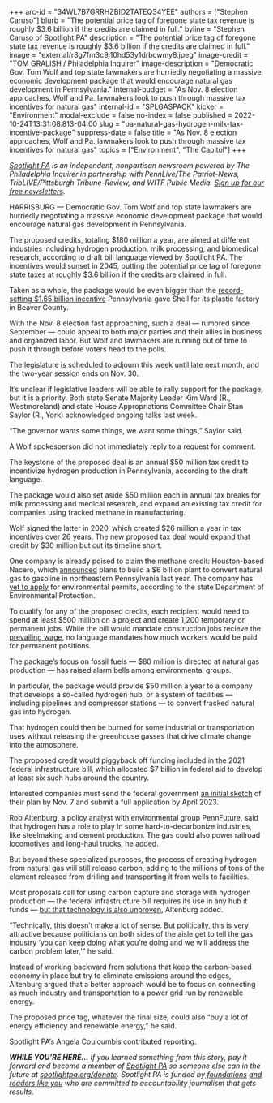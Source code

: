 +++
arc-id = "34WL7B7GRRHZBID2TATEQ34YEE"
authors = ["Stephen Caruso"]
blurb = "The potential price tag of foregone state tax revenue is roughly $3.6 billion if the credits are claimed in full."
byline = "Stephen Caruso of Spotlight PA"
description = "The potential price tag of foregone state tax revenue is roughly $3.6 billion if the credits are claimed in full."
image = "external/r3g7fm3c9j10hd53y1drbcwmy8.jpeg"
image-credit = "TOM GRALISH / Philadelphia Inquirer"
image-description = "Democratic Gov. Tom Wolf and top state lawmakers are hurriedly negotiating a massive economic development package that would encourage natural gas development in Pennsylvania."
internal-budget = "As Nov. 8 election approaches, Wolf and Pa. lawmakers look to push through massive tax incentives for natural gas"
internal-id = "SPLGASPACK"
kicker = "Environment"
modal-exclude = false
no-index = false
published = 2022-10-24T13:31:08.813-04:00
slug = "pa-natural-gas-hydrogen-milk-tax-incentive-package"
suppress-date = false
title = "As Nov. 8 election approaches, Wolf and Pa. lawmakers look to push through massive tax incentives for natural gas"
topics = ["Environment", "The Capitol"]
+++

<a href="https://www.spotlightpa.org/"><i>Spotlight PA</i></a><i> is an independent, nonpartisan newsroom powered by The Philadelphia Inquirer in partnership with PennLive/The Patriot-News, TribLIVE/Pittsburgh Tribune-Review, and WITF Public Media. </i><a href="https://www.spotlightpa.org/newsletters"><i>Sign up for our free newsletters</i></a><i>.</i>

HARRISBURG — Democratic Gov. Tom Wolf and top state lawmakers are hurriedly negotiating a massive economic development package that would encourage natural gas development in Pennsylvania.

The proposed credits, totaling $180 million a year, are aimed at different industries including hydrogen production, milk processing, and biomedical research, according to draft bill language viewed by Spotlight PA. The incentives would sunset in 2045, putting the potential price tag of foregone state taxes at roughly $3.6 billion if the credits are claimed in full.

Taken as a whole, the package would be even bigger than the <a href="https://stateimpact.npr.org/pennsylvania/2022/10/06/an-ethane-cracker-in-western-pa-will-soon-start-up-we-answered-your-questions-about-it/">record-setting $1.65 billion incentive</a> Pennsylvania gave Shell for its plastic factory in Beaver County.

<script src="https://www.spotlightpa.org/embed.js" async></script><div data-spl-embed-version="1" data-spl-src="https://www.spotlightpa.org/embeds/newsletter/"></div>

With the Nov. 8 election fast approaching, such a deal — rumored since September — could appeal to both major parties and their allies in business and organized labor. But Wolf and lawmakers are running out of time to push it through before voters head to the polls.

The legislature is scheduled to adjourn this week until late next month, and the two-year session ends on Nov. 30.

It’s unclear if legislative leaders will be able to rally support for the package, but it is a priority. Both state Senate Majority Leader Kim Ward (R., Westmoreland) and state House Appropriations Committee Chair Stan Saylor (R., York) acknowledged ongoing talks last week.

“The governor wants some things, we want some things,” Saylor said.

A Wolf spokesperson did not immediately reply to a request for comment.

The keystone of the proposed deal is an annual $50 million tax credit to incentivize hydrogen production in Pennsylvania, according to the draft language.

The package would also set aside $50 million each in annual tax breaks for milk processing and medical research, and expand an existing tax credit for companies using fracked methane in manufacturing.

Wolf signed the latter in 2020, which created $26 million a year in tax incentives over 26 years. The new proposed tax deal would expand that credit by $30 million but cut its timeline short.

One company is already poised to claim the methane credit: Houston-based Nacero, which <a href="https://www.timesleader.com/news/1520944/nacero-to-build-6b-natural-gas-to-gasoline-plant-in-luzerne-county">announced</a> plans to build a $6 billion plant to convert natural gas to gasoline in northeastern Pennsylvania last year. The company has <a href="https://www.dep.pa.gov/About/Regional/Northeast-Regional-Office/Community%20Information/Pages/Nacero-(Nanticoke-Project).aspx">yet to apply</a> for environmental permits, according to the state Department of Environmental Protection.

To qualify for any of the proposed credits, each recipient would need to spend at least $500 million on a project and create 1,200 temporary or permanent jobs. While the bill would mandate construction jobs recieve the <a href="https://www.dli.pa.gov/Individuals/Labor-Management-Relations/llc/prevailing-wage/Pages/default.aspx">prevailing wage</a>, no language mandates how much workers would be paid for permanent positions.

The package’s focus on fossil fuels — $80 million is directed at natural gas production — has raised alarm bells among environmental groups.

In particular, the package would provide $50 million a year to a company that develops a so-called hydrogen hub, or a system of facilities — including pipelines and compressor stations — to convert fracked natural gas into hydrogen.

That hydrogen could then be burned for some industrial or transportation uses without releasing the greenhouse gasses that drive climate change into the atmosphere.

The proposed credit would piggyback off funding included in the 2021 federal infrastructure bill, which allocated $7 billion in federal aid to develop at least six such hubs around the country.

Interested companies must send the federal government <a href="https://www.utilitydive.com/news/doe-hydrogen-hub-funding-production-standard/632543/">an initial sketch</a> of their plan by Nov. 7 and submit a full application by April 2023.

Rob Altenburg, a policy analyst with environmental group PennFuture, said that hydrogen has a role to play in some hard-to-decarbonize industries, like steelmaking and cement production. The gas could also power railroad locomotives and long-haul trucks, he added.

But beyond these specialized purposes, the process of creating hydrogen from natural gas will still release carbon, adding to the millions of tons of the element released from drilling and transporting it from wells to facilities.

Most proposals call for using carbon capture and storage with hydrogen production — the federal infrastructure bill requires its use in any hub it funds — <a href="https://insideclimatenews.org/news/09032022/carbon-capture-and-storage-fossil-fuels-climate-change/">but that technology is also unproven</a>, Altenburg added.

<script src="https://www.spotlightpa.org/embed.js" async></script><div data-spl-embed-version="1" data-spl-src="https://www.spotlightpa.org/embeds/donate/"></div>

“Technically, this doesn’t make a lot of sense. But politically, this is very attractive because politicians on both sides of the aisle get to tell the gas industry ‘you can keep doing what you’re doing and we will address the carbon problem later,’” he said.

Instead of working backward from solutions that keep the carbon-based economy in place but try to eliminate emissions around the edges, Altenburg argued that a better approach would be to focus on connecting as much industry and transportation to a power grid run by renewable energy.

The proposed price tag, whatever the final size, could also “buy a lot of energy efficiency and renewable energy,” he said.

Spotlight PA’s Angela Couloumbis contributed reporting.

<i><b>WHILE YOU’RE HERE...</b></i><i> If you learned something from this story, pay it forward and become a member of </i><a href="https://www.spotlightpa.org/"><i>Spotlight PA</i></a><i> so someone else can in the future at </i><a href="http://spotlightpa.org/donate"><i>spotlightpa.org/donate</i></a><i>. Spotlight PA is funded by</i><a href="https://www.spotlightpa.org/support"><i> foundations</i></a><i> </i><a href="https://www.spotlightpa.org/support"><i>and readers like you</i></a><i> who are committed to accountability journalism that gets results.</i>
